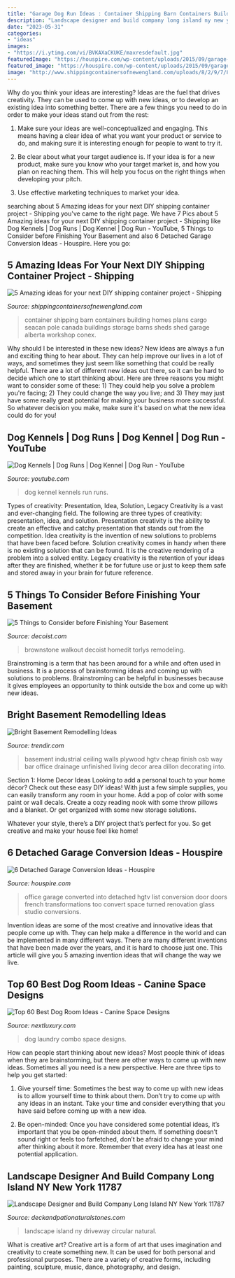 ```yaml
---
title: "Garage Dog Run Ideas : Container Shipping Barn Containers Building Homes Plans Cargo Seacan Pole Canada Buildings Storage Barns Sheds Shed Garage Alberta Workshop Conex"
description: "Landscape designer and build company long island ny new york 11787"
date: "2023-05-31"
categories:
- "ideas"
images:
- "https://i.ytimg.com/vi/BVKAXaCKUKE/maxresdefault.jpg"
featuredImage: "https://houspire.com/wp-content/uploads/2015/09/garage-office-1024x680.jpg"
featured_image: "https://houspire.com/wp-content/uploads/2015/09/garage-office-1024x680.jpg"
image: "http://www.shippingcontainersofnewengland.com/uploads/8/2/9/7/82976846/fc61b365eb6203e84b591a4eeb03d57f_orig.jpg"
---
```



Why do you think your ideas are interesting?
Ideas are the fuel that drives creativity. They can be used to come up with new ideas, or to develop an existing idea into something better. There are a few things you need to do in order to make your ideas stand out from the rest:
1. Make sure your ideas are well-conceptualized and engaging. This means having a clear idea of what you want your product or service to do, and making sure it is interesting enough for people to want to try it.

2. Be clear about what your target audience is. If your idea is for a new product, make sure you know who your target market is, and how you plan on reaching them. This will help you focus on the right things when developing your pitch.

3. Use effective marketing techniques to market your idea.

	

		
searching about 5 Amazing ideas for your next DIY shipping container project - Shipping you've came to the right page. We have 7 Pics about 5 Amazing ideas for your next DIY shipping container project - Shipping like Dog Kennels | Dog Runs | Dog Kennel | Dog Run - YouTube, 5 Things to Consider before Finishing Your Basement and also 6 Detached Garage Conversion Ideas - Houspire. Here you go:
		
    
## 5 Amazing Ideas For Your Next DIY Shipping Container Project - Shipping

<img loading=lazy src="http://www.shippingcontainersofnewengland.com/uploads/8/2/9/7/82976846/fc61b365eb6203e84b591a4eeb03d57f_orig.jpg" onerror="this.onerror=null;this.src='https://tse1.mm.bing.net/th?id=OIP.U-lcOE-UxyNpzZfQ98fJYQHaHa&amp;pid=15.1';" alt="5 Amazing ideas for your next DIY shipping container project - Shipping">

_Source: shippingcontainersofnewengland.com_

>container shipping barn containers building homes plans cargo seacan pole canada buildings storage barns sheds shed garage alberta workshop conex. 

	

Why should I be interested in these new ideas?
New ideas are always a fun and exciting thing to hear about. They can help improve our lives in a lot of ways, and sometimes they just seem like something that could be really helpful. There are a lot of different new ideas out there, so it can be hard to decide which one to start thinking about. Here are three reasons you might want to consider some of these: 1) They could help you solve a problem you're facing; 2) They could change the way you live; and 3) They may just have some really great potential for making your business more successful. So whatever decision you make, make sure it's based on what the new idea could do for you!

    
## Dog Kennels | Dog Runs | Dog Kennel | Dog Run - YouTube

<img loading=lazy src="https://i.ytimg.com/vi/BVKAXaCKUKE/maxresdefault.jpg" onerror="this.onerror=null;this.src='https://tse2.mm.bing.net/th?id=OIP.cG-CAUJ_lmHVQPL-aE0_mwHaEK&amp;pid=15.1';" alt="Dog Kennels | Dog Runs | Dog Kennel | Dog Run - YouTube">

_Source: youtube.com_

>dog kennel kennels run runs. 

	

Types of creativity: Presentation, Idea, Solution, Legacy
Creativity is a vast and ever-changing field. The following are three types of creativity: presentation, idea, and solution. Presentation creativity is the ability to create an effective and catchy presentation that stands out from the competition. Idea creativity is the invention of new solutions to problems that have been faced before. Solution creativity comes in handy when there is no existing solution that can be found. It is the creative rendering of a problem into a solved entity. Legacy creativity is the retention of your ideas after they are finished, whether it be for future use or just to keep them safe and stored away in your brain for future reference.

    
## 5 Things To Consider Before Finishing Your Basement

<img loading=lazy src="https://cdn.decoist.com/wp-content/uploads/2012/06/Bar-like-basement-decor.jpg" onerror="this.onerror=null;this.src='https://tse1.mm.bing.net/th?id=OIP._mewAFiyO1suBORnMv9lTQHaFO&amp;pid=15.1';" alt="5 Things to Consider before Finishing Your Basement">

_Source: decoist.com_

>brownstone walkout decoist homedit torlys remodeling. 

	

Brainstroming is a term that has been around for a while and often used in business. It is a process of brainstorming ideas and coming up with solutions to problems. Brainstroming can be helpful in businesses because it gives employees an opportunity to think outside the box and come up with new ideas.

    
## Bright Basement Remodelling Ideas

<img loading=lazy src="http://cdn.trendir.com/wp-content/uploads/2016/08/turn-the-basement-into-an-office-900x598.jpg" onerror="this.onerror=null;this.src='https://tse4.mm.bing.net/th?id=OIP.5L1YGVhAMfdge82MlK0FAAHaE6&amp;pid=15.1';" alt="Bright Basement Remodelling Ideas">

_Source: trendir.com_

>basement industrial ceiling walls plywood hgtv cheap finish osb way bar office drainage unfinished living decor area dillon decorating into. 

	

Section 1: Home Decor Ideas
Looking to add a personal touch to your home décor? Check out these easy DIY ideas!
With just a few simple supplies, you can easily transform any room in your home. Add a pop of color with some paint or wall decals. Create a cozy reading nook with some throw pillows and a blanket. Or get organized with some new storage solutions.

Whatever your style, there’s a DIY project that’s perfect for you. So get creative and make your house feel like home!

    
## 6 Detached Garage Conversion Ideas - Houspire

<img loading=lazy src="https://houspire.com/wp-content/uploads/2015/09/garage-office-1024x680.jpg" onerror="this.onerror=null;this.src='https://tse4.mm.bing.net/th?id=OIP.7g_UI1k8wrjuQ-903L-eDwHaE6&amp;pid=15.1';" alt="6 Detached Garage Conversion Ideas - Houspire">

_Source: houspire.com_

>office garage converted into detached hgtv list conversion door doors french transformations too convert space turned renovation glass studio conversions. 

	

Invention ideas are some of the most creative and innovative ideas that people come up with. They can help make a difference in the world and can be implemented in many different ways. There are many different inventions that have been made over the years, and it is hard to choose just one. This article will give you 5 amazing invention ideas that will change the way we live.

    
## Top 60 Best Dog Room Ideas - Canine Space Designs

<img loading=lazy src="http://nextluxury.com/wp-content/uploads/dog-room-laundry-room-combo-ideas.jpg" onerror="this.onerror=null;this.src='https://tse1.mm.bing.net/th?id=OIP.EMe88eehMNzl-v2ixcBIggAAAA&amp;pid=15.1';" alt="Top 60 Best Dog Room Ideas - Canine Space Designs">

_Source: nextluxury.com_

>dog laundry combo space designs. 

	

How can people start thinking about new ideas?
Most people think of ideas when they are brainstorming, but there are other ways to come up with new ideas. Sometimes all you need is a new perspective. Here are three tips to help you get started: 
1. Give yourself time: Sometimes the best way to come up with new ideas is to allow yourself time to think about them. Don’t try to come up with any ideas in an instant. Take your time and consider everything that you have said before coming up with a new idea. 

2. Be open-minded: Once you have considered some potential ideas, it’s important that you be open-minded about them. If something doesn’t sound right or feels too farfetched, don’t be afraid to change your mind after thinking about it more. Remember that every idea has at least one potential application.

    
## Landscape Designer And Build Company Long Island NY New York 11787

<img loading=lazy src="http://deckandpationaturalstones.com/wp-content/uploads/2013/06/landscape-for-circular-driveway-island-commack-long-island-NY-11725-e1372872572651.jpg" onerror="this.onerror=null;this.src='https://tse3.mm.bing.net/th?id=OIP.J6xawbUN4v5uqY7hcl_9EgHaC8&amp;pid=15.1';" alt="Landscape Designer and Build Company Long Island NY New York 11787">

_Source: deckandpationaturalstones.com_

>landscape island ny driveway circular natural. 

	

What is creative art?
Creative art is a form of art that uses imagination and creativity to create something new. It can be used for both personal and professional purposes. There are a variety of creative forms, including painting, sculpture, music, dance, photography, and design.

